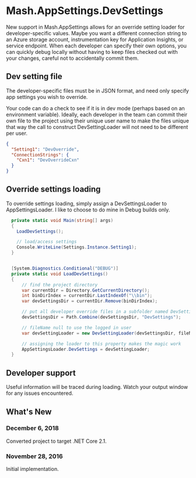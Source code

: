 # Mash.AppSettings.DevSettings

New support in Mash.AppSettings allows for an override setting loader for developer-specific values.
Maybe you want a different connection string to an Azure storage account, instrumentation key for Application Insights, or service endpoint.
When each developer can specify their own options, you can quickly debug locally without having to keep files checked out with your changes, careful not to accidentally commit them.

## Dev setting file

The developer-specific files must be in JSON format, and need only specify app settings you wish to override.

Your code can do a check to see if it is in dev mode (perhaps based on an environment variable).
Ideally, each developer in the team can commit their own file to the project using their unique user name to make the files unique that way the call to construct DevSettingLoader will not need to be different per user.

````json
{
  "Setting1": "DevOverride",
  "ConnectionStrings": {
    "Cxn1": "DevOverrideCxn"
  }
}
````

## Override settings loading

To override settings loading, simply assign a DevSettingsLoader to AppSettingsLoader. I like to choose to do mine in Debug builds only.

````C#
  private static void Main(string[] args)
  {
    LoadDevSettings();

    // load/access settings
    Console.WriteLine(Settings.Instance.Setting1);
  }


  [System.Diagnostics.Conditional("DEBUG")]
  private static void LoadDevSettings()
  {
      // find the project directory
      var currentDir = Directory.GetCurrentDirectory();
      int binDirIndex = currentDir.LastIndexOf("\\bin");
      var devSettingsDir = currentDir.Remove(binDirIndex);

      // put all developer override files in a subfolder named DevSettings
      devSettingsDir = Path.Combine(devSettingsDir, "DevSettings");

      // fileName null to use the logged in user
      var devSettingLoader = new DevSettingLoader(devSettingsDir, fileName: null);

      // assigning the loader to this property makes the magic work
      AppSettingsLoader.DevSettings = devSettingLoader;
  }
````

## Developer support

Useful information will be traced during loading. Watch your output window for any issues encountered.

## What's New

### December 6, 2018

Converted project to target .NET Core 2.1.

### November 28, 2016

Initial implementation.
